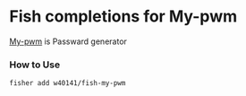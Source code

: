 # Fish completions for My-pwm
[My-pwm](https://github.com/w40141/my-pwm) is Passward generator

### How to Use

    fisher add w40141/fish-my-pwm
